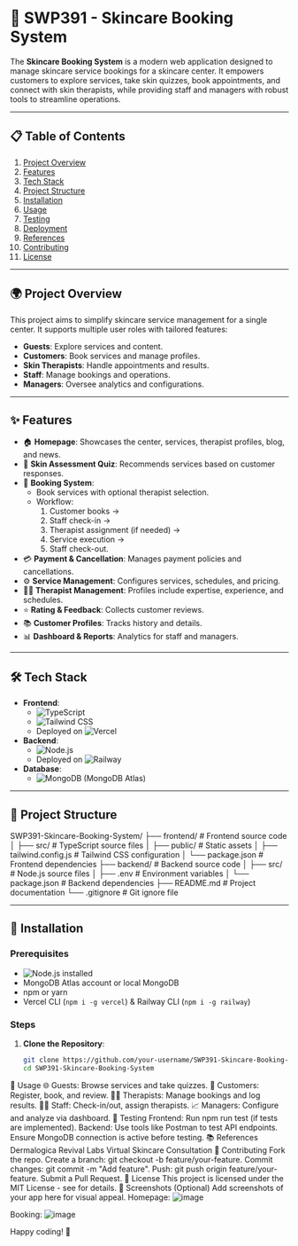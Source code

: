 # 🌟 SWP391 - Skincare Booking System

The **Skincare Booking System** is a modern web application designed to manage skincare service bookings for a skincare center. It empowers customers to explore services, take skin quizzes, book appointments, and connect with skin therapists, while providing staff and managers with robust tools to streamline operations.

---

## 📋 Table of Contents
1. [Project Overview](#project-overview)
2. [Features](#features)
3. [Tech Stack](#tech-stack)
4. [Project Structure](#project-structure)
5. [Installation](#installation)
6. [Usage](#usage)
7. [Testing](#testing)
8. [Deployment](#deployment)
9. [References](#references)
10. [Contributing](#contributing)
11. [License](#license)

---

## 🌍 Project Overview
This project aims to simplify skincare service management for a single center. It supports multiple user roles with tailored features:
- **Guests**: Explore services and content.
- **Customers**: Book services and manage profiles.
- **Skin Therapists**: Handle appointments and results.
- **Staff**: Manage bookings and operations.
- **Managers**: Oversee analytics and configurations.

---

## ✨ Features
- 🏠 **Homepage**: Showcases the center, services, therapist profiles, blog, and news.
- 📝 **Skin Assessment Quiz**: Recommends services based on customer responses.
- 📅 **Booking System**: 
  - Book services with optional therapist selection.
  - Workflow: 
    1. Customer books → 
    2. Staff check-in → 
    3. Therapist assignment (if needed) → 
    4. Service execution → 
    5. Staff check-out.
- 💳 **Payment & Cancellation**: Manages payment policies and cancellations.
- ⚙️ **Service Management**: Configures services, schedules, and pricing.
- 👩‍⚕️ **Therapist Management**: Profiles include expertise, experience, and schedules.
- ⭐ **Rating & Feedback**: Collects customer reviews.
- 📚 **Customer Profiles**: Tracks history and details.
- 📊 **Dashboard & Reports**: Analytics for staff and managers.

---

## 🛠️ Tech Stack
- **Frontend**: 
  - ![TypeScript](https://img.shields.io/badge/TypeScript-3178C6?style=flat&logo=typescript&logoColor=white) 
  - ![Tailwind CSS](https://img.shields.io/badge/Tailwind_CSS-38B2AC?style=flat&logo=tailwind-css&logoColor=white)
  - Deployed on ![Vercel](https://img.shields.io/badge/Vercel-000000?style=flat&logo=vercel&logoColor=white)
- **Backend**: 
  - ![Node.js](https://img.shields.io/badge/Node.js-339933?style=flat&logo=node.js&logoColor=white)
  - Deployed on ![Railway](https://img.shields.io/badge/Railway-0B0D0E?style=flat&logo=railway&logoColor=white)
- **Database**: 
  - ![MongoDB](https://img.shields.io/badge/MongoDB-47A248?style=flat&logo=mongodb&logoColor=white) (MongoDB Atlas)

---

## 📂 Project Structure
SWP391-Skincare-Booking-System/
├── frontend/              # Frontend source code
│   ├── src/              # TypeScript source files
│   ├── public/           # Static assets
│   ├── tailwind.config.js # Tailwind CSS configuration
│   └── package.json      # Frontend dependencies
├── backend/              # Backend source code
│   ├── src/              # Node.js source files
│   ├── .env              # Environment variables
│   └── package.json      # Backend dependencies
├── README.md             # Project documentation
└── .gitignore            # Git ignore file

---

## 🚀 Installation
### Prerequisites
- ![Node.js](https://img.shields.io/badge/Node.js-16+-339933?style=flat&logo=node.js) installed
- MongoDB Atlas account or local MongoDB
- npm or yarn
- Vercel CLI (`npm i -g vercel`) & Railway CLI (`npm i -g railway`)

### Steps
1. **Clone the Repository**:
   ```bash
   git clone https://github.com/your-username/SWP391-Skincare-Booking-System.git
   cd SWP391-Skincare-Booking-System
🎯 Usage
🌐 Guests: Browse services and take quizzes.
👤 Customers: Register, book, and review.
👩‍⚕️ Therapists: Manage bookings and log results.
🧑‍💼 Staff: Check-in/out, assign therapists.
📈 Managers: Configure and analyze via dashboard.
🧪 Testing
Frontend: Run npm run test (if tests are implemented).
Backend: Use tools like Postman to test API endpoints.
Ensure MongoDB connection is active before testing.
📚 References
Dermalogica
Revival Labs Virtual Skincare Consultation
🤝 Contributing
Fork the repo.
Create a branch: git checkout -b feature/your-feature.
Commit changes: git commit -m "Add feature".
Push: git push origin feature/your-feature.
Submit a Pull Request.
📜 License
This project is licensed under the MIT License - see  for details.
📸 Screenshots (Optional)
Add screenshots of your app here for visual appeal.
Homepage:
![image](https://github.com/user-attachments/assets/ee464a49-7210-4776-b3a4-b6a51ce0a714)

Booking:
![image](https://github.com/user-attachments/assets/b81a73b2-8ba2-4c8d-8587-fe7932b36319)

Happy coding! 🚀
